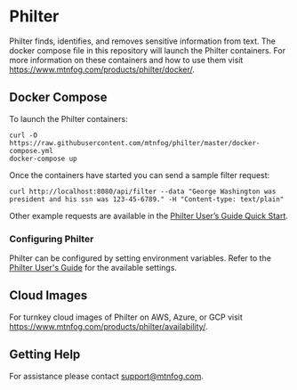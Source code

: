 # Philter

Philter finds, identifies, and removes sensitive information from text. The docker compose file in this repository will launch the Philter containers. For more information on these containers and how to use them visit https://www.mtnfog.com/products/philter/docker/.

## Docker Compose

To launch the Philter containers:

```
curl -O https://raw.githubusercontent.com/mtnfog/philter/master/docker-compose.yml
docker-compose up
```

Once the containers have started you can send a sample filter request:

```
curl http://localhost:8080/api/filter --data "George Washington was president and his ssn was 123-45-6789." -H "Content-type: text/plain"
```

Other example requests are available in the [Philter User’s Guide Quick Start](https://philter.mtnfog.com/introduction/quick-start).

### Configuring Philter

Philter can be configured by setting environment variables. Refer to the [Philter User's Guide](https://philter.mtnfog.com/configuration/settings) for the available settings.

## Cloud Images

For turnkey cloud images of Philter on AWS, Azure, or GCP visit https://www.mtnfog.com/products/philter/availability/.

## Getting Help

For assistance please contact support@mtnfog.com.
